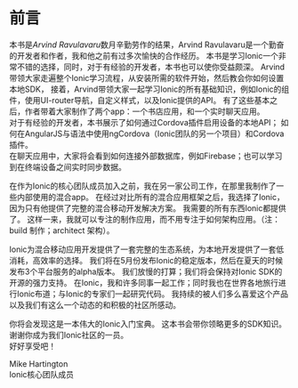 # 前言

本书是*Arvind Ravulavaru*数月辛勤劳作的结果，Arvind Ravulavaru是一个勤奋的开发者和作者，我和他之前有过多次愉快的合作经历。
本书是学习Ionic一个非常不错的选择，同时，对于有经验的开发者，本书也可以使你受益颇深。
Arvind带领大家走遍整个Ionic学习流程，从安装所需的软件开始，然后教会你如何设置本地SDK，
接着，Arvind带领大家一起学习Ionic的所有基础知识，例如Ionic的组件，使用UI-router导航，自定义样式，以及Ionic提供的API。
有了这些基本之后，作者带着大家制作了两个app：一个书店应用，和一个实时聊天应用。  
对于有经验的开发者，本书展示了如何通过Cordova插件启用设备的本地API；
如何在AngularJS与语法中使用ngCordova（Ionic团队的另一个项目）和Cordova插件。  
在聊天应用中，大家将会看到如何连接外部数据库，例如Firebase；也可以学习到在终端设备之间实时同步数据。  

在作为Ionic的核心团队成员加入之前，我在另一家公司工作，在那里我制作了一些内部使用的混合app。
在经过对比所有的混合应用框架之后，我选择了Ionic，因为只有他提供了完整的混合移动开发解决方案。
我需要的所有东西Ionic都提供了。
这样一来，我就可以专注的制作应用，而不用专注于如何架构应用。（注：build 制作；architect 架构）。

Ionic为混合移动应用开发提供了一套完整的生态系统，为本地开发提供了一套低消耗，高效率的选择。
我们将在5月份发布Ionic的稳定版本，然后在夏天的时候发布3个平台服务的alpha版本。
我们放慢的打算；我们将会保持对Ionic SDK的开源的强力支持。
在Ionic，我和许多同事一起工作；同时我也在世界各地旅行进行Ionic布道；与Ionic的专家们一起研究代码。
我持续的被人们多么喜爱这个产品以及我们有这么一个动态的和积极的社区所感动。  

你将会发现这是一本伟大的Ionic入门宝典。
这本书会带你领略更多的SDK知识。
谢谢你成为我们Ionic社区的一员。  
好好享受吧！  

Mike Hartington  
Ionic核心团队成员